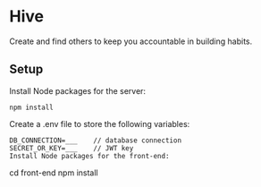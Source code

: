 # Hive
Create and find others to keep you accountable in building habits.
## Setup
Install Node packages for the server:
```
npm install
```
Create a .env file to store the following variables:
```
DB_CONNECTION=___    // database connection
SECRET_OR_KEY=___    // JWT key
Install Node packages for the front-end:
```
cd front-end
npm install
```
